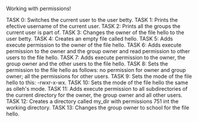 Working with permissions!

TASK 0: Switches the current user to the user betty.
TASK 1: Prints the efective username of the current user.
TASK 2:	Prints all the groups the current user is part of.
TASK 3: Changes the owner of the file hello to the user betty.
TASK 4: Creates an empty file called hello.
TASK 5: Adds execute permission to the owner of the file hello.
TASK 6: Adds execute permission to the owner and the group owner and read permission to other users to the file hello.
TASK 7: Adds execute permission to the owner, the group owner and the other users to the file hello.
TASK 8: Sets the permission to the file hello as follows: no permission for owner and group owner; all the permissions for other users.
TASK 9:	Sets the mode of the file hello to this: -rwxr-x-wx.
TASK 10: Sets the mode of the file hello the same as olleh's mode.
TASK 11: Adds execute permission to all subdirectories of the current directory for the owner, the group owner and all other users.
TASK 12: Creates a directory called my_dir with permissions 751 int the working directory.
TASK 13: Changes the group owner to school for the file hello.
